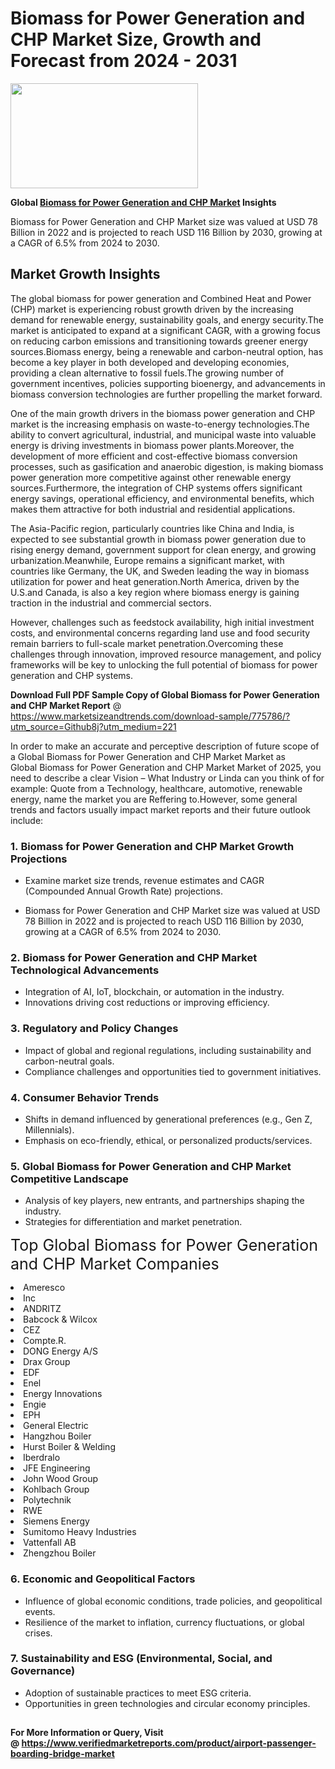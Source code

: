 <H1>Biomass for Power Generation and CHP Market Size, Growth and Forecast from 2024 - 2031</H1><img class="aligncenter size-medium wp-image-584254" src="https://thirdeyenews.in/wp-content/uploads/2024/09/Global-Market-Research-300x168.jpeg" alt="" width="300" height="168" /><p><strong>Global&nbsp;<a href="https://www.marketsizeandtrends.com/download-sample/775786/?utm_source=Github8j?utm_medium=221">Biomass for Power Generation and CHP Market</a> Insights</strong></p><p>Biomass for Power Generation and CHP Market size was valued at USD 78 Billion in 2022 and is projected to reach USD 116 Billion by 2030, growing at a CAGR of 6.5% from 2024 to 2030.</p><p><h2>Market Growth Insights</h2> <p>The global biomass for power generation and Combined Heat and Power (CHP) market is experiencing robust growth driven by the increasing demand for renewable energy, sustainability goals, and energy security.The market is anticipated to expand at a significant CAGR, with a growing focus on reducing carbon emissions and transitioning towards greener energy sources.Biomass energy, being a renewable and carbon-neutral option, has become a key player in both developed and developing economies, providing a clean alternative to fossil fuels.The growing number of government incentives, policies supporting bioenergy, and advancements in biomass conversion technologies are further propelling the market forward.</p> <p>One of the main growth drivers in the biomass power generation and CHP market is the increasing emphasis on waste-to-energy technologies.The ability to convert agricultural, industrial, and municipal waste into valuable energy is driving investments in biomass power plants.Moreover, the development of more efficient and cost-effective biomass conversion processes, such as gasification and anaerobic digestion, is making biomass power generation more competitive against other renewable energy sources.Furthermore, the integration of CHP systems offers significant energy savings, operational efficiency, and environmental benefits, which makes them attractive for both industrial and residential applications.</p> <p>The Asia-Pacific region, particularly countries like China and India, is expected to see substantial growth in biomass power generation due to rising energy demand, government support for clean energy, and growing urbanization.Meanwhile, Europe remains a significant market, with countries like Germany, the UK, and Sweden leading the way in biomass utilization for power and heat generation.North America, driven by the U.S.and Canada, is also a key region where biomass energy is gaining traction in the industrial and commercial sectors.</p> <p>However, challenges such as feedstock availability, high initial investment costs, and environmental concerns regarding land use and food security remain barriers to full-scale market penetration.Overcoming these challenges through innovation, improved resource management, and policy frameworks will be key to unlocking the full potential of biomass for power generation and CHP systems.</p> <p><span class=""><strong>Download Full PDF Sample Copy of Global Biomass for Power Generation and CHP Market Report</strong> @ <a href="https://www.marketsizeandtrends.com/download-sample/775786/?utm_source=Github8j?utm_medium=221" target="_blank">https://www.marketsizeandtrends.com/download-sample/775786/?utm_source=Github8j?utm_medium=221</a></span></p><p>In order to make an accurate and perceptive description of future scope of a Global&nbsp;Biomass for Power Generation and CHP Market Market as Global&nbsp;Biomass for Power Generation and CHP Market Market of 2025, you need to describe a clear Vision &ndash; What Industry or Linda can you think of for example: Quote from a Technology, healthcare, automotive, renewable energy, name the market you are Reffering to.However, some general trends and factors usually impact market reports and their future outlook include:</p><h3>1.&nbsp;<strong>Biomass for Power Generation and CHP Market Growth Projections</strong></h3><ul><li>Examine market size trends, revenue estimates and CAGR (Compounded Annual Growth Rate) projections.</li><li><p>Biomass for Power Generation and CHP Market size was valued at USD 78 Billion in 2022 and is projected to reach USD 116 Billion by 2030, growing at a CAGR of 6.5% from 2024 to 2030.</p></li></ul><h3>2.&nbsp;<strong>Biomass for Power Generation and CHP Market Technological Advancements</strong></h3><ul><li>Integration of AI, IoT, blockchain, or automation in the industry.</li><li>Innovations driving cost reductions or improving efficiency.</li></ul><h3>3.&nbsp;<strong>Regulatory and Policy Changes</strong></h3><ul><li>Impact of global and regional regulations, including sustainability and carbon-neutral goals.</li><li>Compliance challenges and opportunities tied to government initiatives.</li></ul><h3>4.&nbsp;<strong>Consumer Behavior Trends</strong></h3><ul><li>Shifts in demand influenced by generational preferences (e.g., Gen Z, Millennials).</li><li>Emphasis on eco-friendly, ethical, or personalized products/services.</li></ul><h3>5.&nbsp;<strong>Global Biomass for Power Generation and CHP Market Competitive Landscape</strong></h3><ul><li>Analysis of key players, new entrants, and partnerships shaping the industry.</li><li>Strategies for differentiation and market penetration.</li></ul><p data-pm-slice="1 1 []"><span style="color: inherit; font-family: inherit; font-size: 25px;">Top Global Biomass for Power Generation and CHP Market Companies</span></p><div class="" data-test-id=""><p><li>Ameresco</li><li> Inc</li><li> ANDRITZ</li><li> Babcock & Wilcox</li><li> CEZ</li><li> Compte.R.</li><li> DONG Energy A/S</li><li> Drax Group</li><li> EDF</li><li> Enel</li><li> Energy Innovations</li><li> Engie</li><li> EPH</li><li> General Electric</li><li> Hangzhou Boiler</li><li> Hurst Boiler & Welding</li><li> Iberdralo</li><li> JFE Engineering</li><li> John Wood Group</li><li> Kohlbach Group</li><li> Polytechnik</li><li> RWE</li><li> Siemens Energy</li><li> Sumitomo Heavy Industries</li><li> Vattenfall AB</li><li> Zhengzhou Boiler</li></p></div><h3>6.&nbsp;<strong>Economic and Geopolitical Factors</strong></h3><ul><li>Influence of global economic conditions, trade policies, and geopolitical events.</li><li>Resilience of the market to inflation, currency fluctuations, or global crises.</li></ul><h3>7.&nbsp;<strong>Sustainability and ESG (Environmental, Social, and Governance)</strong></h3><ul><li>Adoption of sustainable practices to meet ESG criteria.</li><li>Opportunities in green technologies and circular economy principles.</li></ul><h2><strong style="font-size: 14px;">For More Information or Query, Visit @&nbsp;</strong><a style="background-color: #ffffff; font-size: 14px;" href="https://www.marketsizeandtrends.com/report/biomass-for-power-generation-and-chp-market/" target="_blank">https://www.verifiedmarketreports.com/product/airport-passenger-boarding-bridge-market</a></h2>